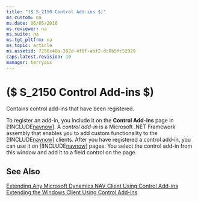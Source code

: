 ```yaml
---
title: "($ S_2150 Control Add-ins $)"
ms.custom: na
ms.date: 06/05/2016
ms.reviewer: na
ms.suite: na
ms.tgt_pltfrm: na
ms.topic: article
ms.assetid: 7256c46a-282d-4f6f-abf2-dc0b5fc52929
caps.latest.revision: 10
manager: terryaus
---
```

# ($ S_2150 Control Add-ins $)
Contains control add\-ins that have been registered.  
  
 To register an add\-in, you include it on the **Control Add\-ins** page in [!INCLUDE[navnow](../dynamics-nav/includes/navnow_md.md)]. A *control add\-in* is a Microsoft .NET Framework assembly that enables you to add custom functionality to the [!INCLUDE[navnow](../dynamics-nav/includes/navnow_md.md)] clients. After you have registered a control add\-in, you can use it on [!INCLUDE[navnow](../dynamics-nav/includes/navnow_md.md)] pages. You select the control add\-in from this window and add it to a field control on the page.  
  
## See Also  
 [Extending Any Microsoft Dynamics NAV Client Using Control Add\-ins](../dynamics-nav/Extending-Any-Microsoft-Dynamics-NAV-Client-Using-Control-Add-ins.md)   
 [Extending the Windows Client Using Control Add\-ins](../dynamics-nav/Extending-the-Windows-Client-Using-Control-Add-ins.md)